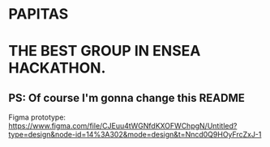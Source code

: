 # PAPITAS

# THE BEST GROUP IN ENSEA HACKATHON.
## PS: Of course I'm gonna change this README

Figma prototype: https://www.figma.com/file/CJEuu4tWGNfdKXOFWChpgN/Untitled?type=design&node-id=14%3A302&mode=design&t=Nncd0Q9HOyFrcZxJ-1 